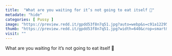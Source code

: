 ```yaml
---
title:  "What are you waiting for it’s not going to eat itself 🤤"
metadate: "hide"
categories: [ Pussy ]
image: "https://preview.redd.it/gpdd53f8n7q51.jpg?auto=webp&s=c91a12295312230e24491db83e8a5064ff300ca2"
thumb: "https://preview.redd.it/gpdd53f8n7q51.jpg?width=640&crop=smart&auto=webp&s=91ab2096e6a77ade61e8152052177f05a3cf86b8"
visit: ""
---
```

What are you waiting for it’s not going to eat itself 🤤
